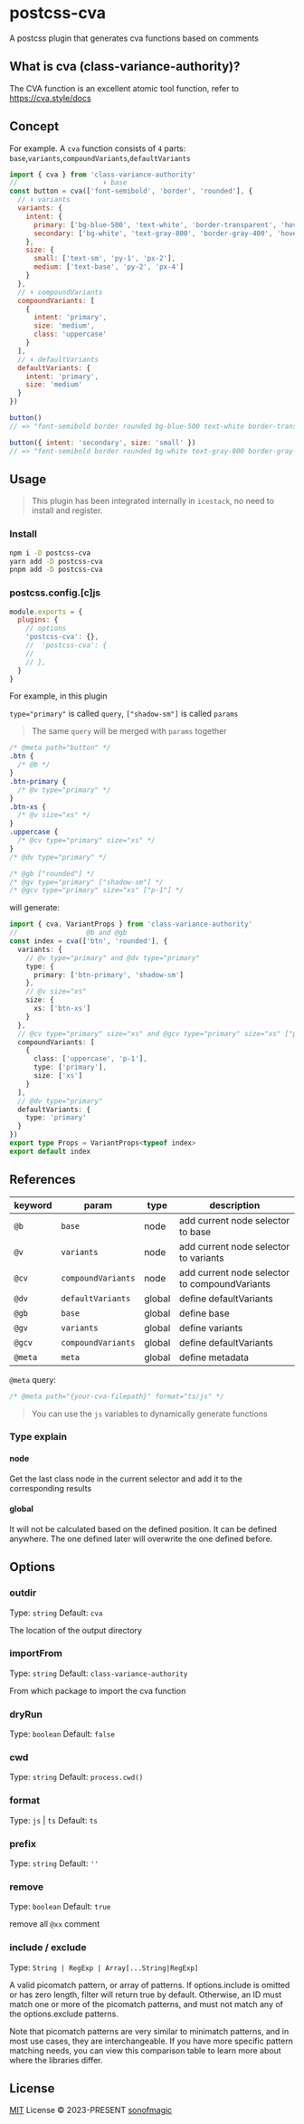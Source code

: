 # postcss-cva

A postcss plugin that generates cva functions based on comments

## What is cva (class-variance-authority)?

The CVA function is an excellent atomic tool function, refer to <https://cva.style/docs>

## Concept

For example. A `cva` function consists of `4` parts: `base`,`variants`,`compoundVariants`,`defaultVariants`

```js
import { cva } from 'class-variance-authority'
//                     ⬇️ base
const button = cva(['font-semibold', 'border', 'rounded'], {
  // ⬇️ variants
  variants: {
    intent: {
      primary: ['bg-blue-500', 'text-white', 'border-transparent', 'hover:bg-blue-600'],
      secondary: ['bg-white', 'text-gray-800', 'border-gray-400', 'hover:bg-gray-100']
    },
    size: {
      small: ['text-sm', 'py-1', 'px-2'],
      medium: ['text-base', 'py-2', 'px-4']
    }
  },
  // ⬇️ compoundVariants
  compoundVariants: [
    {
      intent: 'primary',
      size: 'medium',
      class: 'uppercase'
    }
  ],
  // ⬇️ defaultVariants
  defaultVariants: {
    intent: 'primary',
    size: 'medium'
  }
})

button()
// => "font-semibold border rounded bg-blue-500 text-white border-transparent hover:bg-blue-600 text-base py-2 px-4 uppercase"

button({ intent: 'secondary', size: 'small' })
// => "font-semibold border rounded bg-white text-gray-800 border-gray-400 hover:bg-gray-100 text-sm py-1 px-2"
```

## Usage

> This plugin has been integrated internally in  `icestack`, no need to install and register.

### Install

```bash
npm i -D postcss-cva
yarn add -D postcss-cva
pnpm add -D postcss-cva
```

### postcss.config.[c]js

```js
module.exports = {
  plugins: {
    // options
    'postcss-cva': {},
    //  'postcss-cva': {
    //   
    // },
  }
}
```

For example, in this plugin

`type="primary"` is called `query`, `["shadow-sm"]` is called `params`

> The same `query` will be merged with `params` together

```css
/* @meta path="button" */
.btn {
  /* @b */
}
.btn-primary {
  /* @v type="primary" */
}
.btn-xs {
  /* @v size="xs" */
}
.uppercase {
  /* @cv type="primary" size="xs" */
}
/* @dv type="primary" */

/* @gb ["rounded"] */
/* @gv type="primary" ["shadow-sm"] */
/* @gcv type="primary" size="xs" ["p-1"] */
```

will generate:

```ts
import { cva, VariantProps } from 'class-variance-authority'
//                 @b and @gb
const index = cva(['btn', 'rounded'], {
  variants: {
    // @v type="primary" and @dv type="primary"
    type: {
      primary: ['btn-primary', 'shadow-sm']
    },
    // @v size="xs"
    size: {
      xs: ['btn-xs']
    }
  },
  // @cv type="primary" size="xs" and @gcv type="primary" size="xs" ["p-1"]
  compoundVariants: [
    {
      class: ['uppercase', 'p-1'],
      type: ['primary'],
      size: ['xs']
    }
  ],
  // @dv type="primary"
  defaultVariants: {
    type: 'primary'
  }
})
export type Props = VariantProps<typeof index>
export default index
```

## References

| keyword | param              | type   | description                                   |
| ------- | ------------------ | ------ | --------------------------------------------- |
| `@b`    | `base`             | node   | add current node selector to base             |
| `@v`    | `variants`         | node   | add current node selector to variants         |
| `@cv`   | `compoundVariants` | node   | add current node selector to compoundVariants |
| `@dv`   | `defaultVariants`  | global | define defaultVariants                        |
| `@gb`   | `base`             | global | define base                                   |
| `@gv`   | `variants`         | global | define variants                               |
| `@gcv`  | `compoundVariants` | global | define defaultVariants                        |
| `@meta` | `meta`             | global | define metadata                               |

`@meta` query:

```css
/* @meta path="{your-cva-filepath}" format="ts/js" */
```

> You can use the `js` variables to dynamically generate functions

### Type explain

#### node

Get the last class node in the current selector and add it to the corresponding results

#### global

It will not be calculated based on the defined position. It can be defined anywhere. The one defined later will overwrite the one defined before.

## Options

### outdir

Type: `string`
Default: `cva`

The location of the output directory

### importFrom

Type: `string`
Default: `class-variance-authority`

From which package to import the cva function

### dryRun

Type: `boolean`
Default: `false`

### cwd

Type: `string`
Default: `process.cwd()`

### format

Type: `js` | `ts`
Default: `ts`

### prefix

Type: `string`
Default: `''`

### remove

Type: `boolean`
Default: `true`

remove all `@xx` comment

### include / exclude

Type: `String | RegExp | Array[...String|RegExp]`

A valid picomatch pattern, or array of patterns. If options.include is omitted or has zero length, filter will return true by default. Otherwise, an ID must match one or more of the picomatch patterns, and must not match any of the options.exclude patterns.

Note that picomatch patterns are very similar to minimatch patterns, and in most use cases, they are interchangeable. If you have more specific pattern matching needs, you can view this comparison table to learn more about where the libraries differ.

## License

[MIT](../../LICENSE) License &copy; 2023-PRESENT [sonofmagic](https://github.com/sonofmagic)
